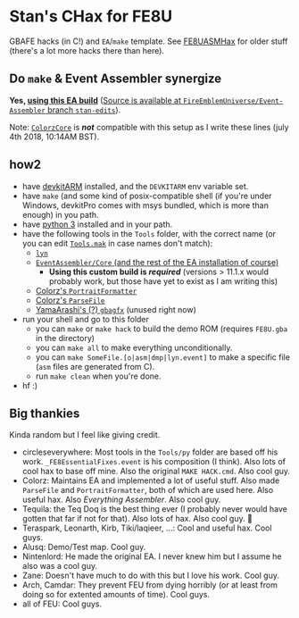 # Stan's CHax for FE8U

GBAFE hacks (in C!) and `EA`/`make` template. See [FE8UASMHax](https://github.com/StanHash/FE8UASMHax) for older stuff (there's a lot more hacks there than here).

## Do `make` & Event Assembler synergize

**Yes, [using this EA build](https://www.dropbox.com/s/moxk5tnerzhdkgl/EventAssembler-Stan.18.05.31.7z?dl=0)** ([Source is available at `FireEmblemUniverse/Event-Assembler` branch `stan-edits`](https://github.com/FireEmblemUniverse/Event-Assembler/tree/stan-edits)).

Note: [`ColorzCore`](https://github.com/FireEmblemUniverse/ColorzCore) is ***not*** compatible with this setup as I write these lines (july 4th 2018, 10:14AM BST).

## how2

- have [devkitARM](https://devkitpro.org/wiki/Getting_Started) installed, and the `DEVKITARM` env variable set.
- have `make` (and some kind of posix-compatible shell (if you're under Windows, devkitPro comes with msys bundled, which is more than enough) in you path.
- have [python 3](https://www.python.org/) installed and in your path.
- have the following tools in the `Tools` folder, with the correct name (or you can edit [`Tools.mak`](./Tools.mak) in case names don't match):
  - [`lyn`](https://github.com/StanHash/lyn/releases)
  - [`EventAssembler/Core` (and the rest of the EA installation of course)](https://www.dropbox.com/s/moxk5tnerzhdkgl/EventAssembler-Stan.18.05.31.7z?dl=0)
    - **Using this custom build is _required_** (versions > 11.1.x would probably work, but those have yet to exist as I am writing this)
  - [Colorz's `PortraitFormatter`](http://feuniverse.us/t/ea-ea-formatting-suite/1714?u=stanh)
  - [Colorz's `ParseFile`](http://feuniverse.us/t/ea-ea-formatting-suite/1714?u=stanh)
  - [YamaArashi's (?) `gbagfx`](https://github.com/pret/pokeruby-tools) (unused right now)
- run your shell and go to this folder
  - you can `make` or `make hack` to build the demo ROM (requires `FE8U.gba` in the directory)
  - you can `make all` to make everything unconditionally.
  - you can `make SomeFile.[o|asm|dmp|lyn.event]` to make a specific file (`asm` files are generated from C).
  - run `make clean` when you're done.
- hf :)

## Big thankies

Kinda random but I feel like giving credit.

- circleseverywhere: Most tools in the `Tools/py` folder are based off his work. `_FE8EssentialFixes.event` is his composition (I think). Also lots of cool hax to base off mine. Also the original `MAKE HACK.cmd`. Also cool guy.
- Colorz: Maintains EA and implemented a lot of useful stuff. Also made `ParseFile` and `PortraitFormatter`, both of which are used here. Also useful hax. Also *Everything Assembler*. Also cool guy.
- Tequila: the Teq Doq is the best thing ever (I probably never would have gotten that far if not for that). Also lots of hax. Also cool guy. :duck:
- Teraspark, Leonarth, Kirb, Tiki/laqieer, ...: Cool and useful hax. Cool guys.
- Alusq: Demo/Test map. Cool guy.
- Nintenlord: He made the original EA. I never knew him but I assume he also was a cool guy.
- Zane: Doesn't have much to do with this but I love his work. Cool guy.
- Arch, Camdar: They prevent FEU from dying horribly (or at least from doing so for extented amounts of time). Cool guys.
- all of FEU: Cool guys.
